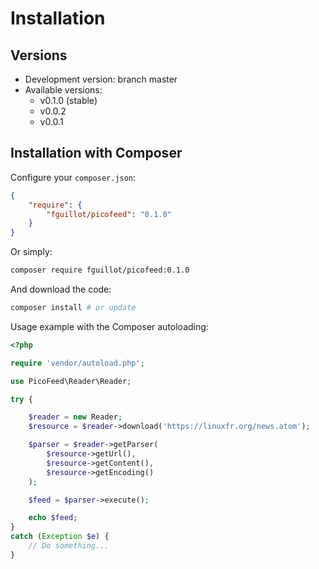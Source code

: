 Installation
============

Versions
--------

- Development version: branch master
- Available versions:
    - v0.1.0 (stable)
    - v0.0.2
    - v0.0.1

Installation with Composer
--------------------------

Configure your `composer.json`:

```json
{
    "require": {
        "fguillot/picofeed": "0.1.0"
    }
}
```

Or simply:

```bash
composer require fguillot/picofeed:0.1.0
```

And download the code:

```bash
composer install # or update
```

Usage example with the Composer autoloading:

```php
<?php

require 'vendor/autoload.php';

use PicoFeed\Reader\Reader;

try {

    $reader = new Reader;
    $resource = $reader->download('https://linuxfr.org/news.atom');

    $parser = $reader->getParser(
        $resource->getUrl(),
        $resource->getContent(),
        $resource->getEncoding()
    );

    $feed = $parser->execute();

    echo $feed;
}
catch (Exception $e) {
    // Do something...
}
```
